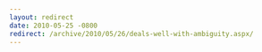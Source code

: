 ```yaml
---
layout: redirect
date: 2010-05-25 -0800
redirect: /archive/2010/05/26/deals-well-with-ambiguity.aspx/
---
```

